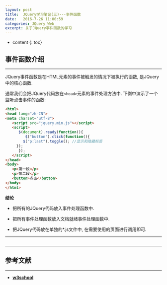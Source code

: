 ```yaml
---
layout: post
title:  JQuery学习笔记(三)---事件函数
date:   2016-7-26 11:00:59
categories: JQuery Web
excerpt: 关于JQuery事件函数的学习
---
```


* content
{: toc}

## 事件函数介绍

---

JQuery事件函数是在HTML元素的事件被触发的情况下被执行的函数, 是JQuery中的核心函数.

通常我们会把JQuery代码放在`<head>`元素的事件处理方法中. 下例中演示了一个监听点击事件的函数: 

``` html
<html>
<head lang="zh-CN">
<meta charset="utf-8">
   <script src="jquery.min.js"></script>
   <script>
      $(document).ready(function(){
         $("button").click(function(){
	    $("p:last").toggle(); //显示和隐藏标签
	 });
      });
   </script>
</head>
<body>
   <p>第一段</p>
   <p>第二段</p>
   <button>点击</button>
</body>
</html>
```

**结论**

* 把所有的JQuery代码放入事件处理函数中.

* 把所有事件处理函数放入文档就绪事件处理函数中.

* 把JQuery代码放在单独的\*.js文件中, 在需要使用的页面进行调用即可.

---

## 

---

## 参考文献

---

* **[w3school](http://www.w3school.com.cn/jquery/jquery_events.asp)**